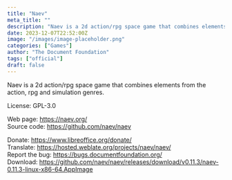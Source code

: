 ```yaml
---
title: "Naev"
meta_title: ""
description: "Naev is a 2d action/rpg space game that combines elements from the action, rpg and simulation genres."
date: 2023-12-07T22:52:00Z
image: "/images/image-placeholder.png"
categories: ["Games"]
author: "The Document Foundation"
tags: ["official"]
draft: false
---
```


Naev is a 2d action/rpg space game that combines elements from the action, rpg and simulation genres.

License: GPL-3.0

Web page: https://naev.org/  
Source code: https://github.com/naev/naev

Donate: https://www.libreoffice.org/donate/  
Translate: https://hosted.weblate.org/projects/naev/naev/  
Report the bug: https://bugs.documentfoundation.org/  
Download: https://github.com/naev/naev/releases/download/v0.11.3/naev-0.11.3-linux-x86-64.AppImage
